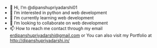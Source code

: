 - 👋 Hi, I’m @dipanshupriyadarshi01
- 👀 I’m interested in python and web development
- 🌱 I’m currently learning web development
- 💞️ I’m looking to collaborate on web development
- 📫 How to reach me contact through my email erdipanshupriyadarshi@gmail.com or You can also visit my Portfolio at http://dipanshupriyadarshi.in/ 

<!---
dipanshupriyadarshi01/dipanshupriyadarshi01 is a ✨ special ✨ repository because its `README.md` (this file) appears on your GitHub profile.
You can click the Preview link to take a look at your changes.
--->
